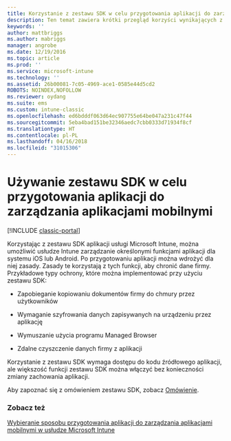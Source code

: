 ```yaml
---
title: Korzystanie z zestawu SDK w celu przygotowania aplikacji do zarządzania aplikacjami mobilnymi (MAM)
description: Ten temat zawiera krótki przegląd korzyści wynikających z używania zestawu SDK aplikacji usługi Intune.
keywords: ''
author: mattbriggs
ms.author: mabriggs
manager: angrobe
ms.date: 12/19/2016
ms.topic: article
ms.prod: ''
ms.service: microsoft-intune
ms.technology: ''
ms.assetid: 26b00081-7c05-4969-ace1-0585e44d5cd2
ROBOTS: NOINDEX,NOFOLLOW
ms.reviewer: oydang
ms.suite: ems
ms.custom: intune-classic
ms.openlocfilehash: ed6bdddf063d64ec907755e64be047a231c47f44
ms.sourcegitcommit: 5eba4bad151be32346aedc7cbb0333d71934f8cf
ms.translationtype: HT
ms.contentlocale: pl-PL
ms.lasthandoff: 04/16/2018
ms.locfileid: "31015306"
---
```

# <a name="use-the-sdk-to-enable-apps-for-mobile-application-management"></a>Używanie zestawu SDK w celu przygotowania aplikacji do zarządzania aplikacjami mobilnymi

[!INCLUDE [classic-portal](../includes/classic-portal.md)]

Korzystając z zestawu SDK aplikacji usługi Microsoft Intune, można umożliwić usłudze Intune zarządzanie określonymi funkcjami aplikacji dla systemu iOS lub Android. Po przygotowaniu aplikacji można wdrożyć dla niej zasady. Zasady te korzystają z tych funkcji, aby chronić dane firmy. Przykładowe typy ochrony, które można implementować przy użyciu zestawu SDK:

-   Zapobieganie kopiowaniu dokumentów firmy do chmury przez użytkowników

-   Wymaganie szyfrowania danych zapisywanych na urządzeniu przez aplikację

-   Wymuszanie użycia programu Managed Browser

-   Zdalne czyszczenie danych firmy z aplikacji

Korzystanie z zestawu SDK wymaga dostępu do kodu źródłowego aplikacji, ale większość funkcji zestawu SDK można włączyć bez konieczności zmiany zachowania aplikacji.

Aby zapoznać się z omówieniem zestawu SDK, zobacz [Omówienie](/intune/app-sdk-get-started).

### <a name="see-also"></a>Zobacz też
[Wybieranie sposobu przygotowania aplikacji do zarządzania aplikacjami mobilnymi w usłudze Microsoft Intune](/intune/apps-prepare-mobile-application-management)
